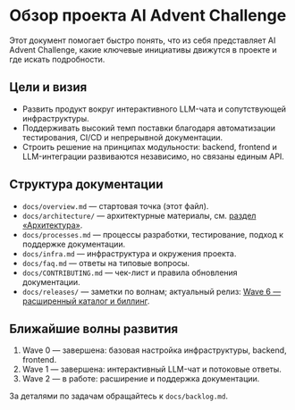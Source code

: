 # Обзор проекта AI Advent Challenge

Этот документ помогает быстро понять, что из себя представляет AI Advent Challenge, какие ключевые инициативы движутся в проекте и где искать подробности.

## Цели и визия
- Развить продукт вокруг интерактивного LLM-чата и сопутствующей инфраструктуры.
- Поддерживать высокий темп поставки благодаря автоматизации тестирования, CI/CD и непрерывной документации.
- Строить решение на принципах модульности: backend, frontend и LLM-интеграции развиваются независимо, но связаны единым API.

## Структура документации
- `docs/overview.md` — стартовая точка (этот файл).
- `docs/architecture/` — архитектурные материалы, см. [раздел «Архитектура»](architecture/backend.md).
- `docs/processes.md` — процессы разработки, тестирование, подход к поддержке документации.
- `docs/infra.md` — инфраструктура и окружения проекта.
- `docs/faq.md` — ответы на типовые вопросы.
- `docs/CONTRIBUTING.md` — чек-лист и правила обновления документации.
- `docs/releases/` — заметки по волнам; актуальный релиз: [Wave 6 — расширенный каталог и биллинг](releases/wave6.md).

## Ближайшие волны развития
1. Wave 0 — завершена: базовая настройка инфраструктуры, backend, frontend.
2. Wave 1 — завершена: интерактивный LLM-чат и потоковые ответы.
3. Wave 2 — в работе: расширение и поддержка документации.

За деталями по задачам обращайтесь к `docs/backlog.md`.
